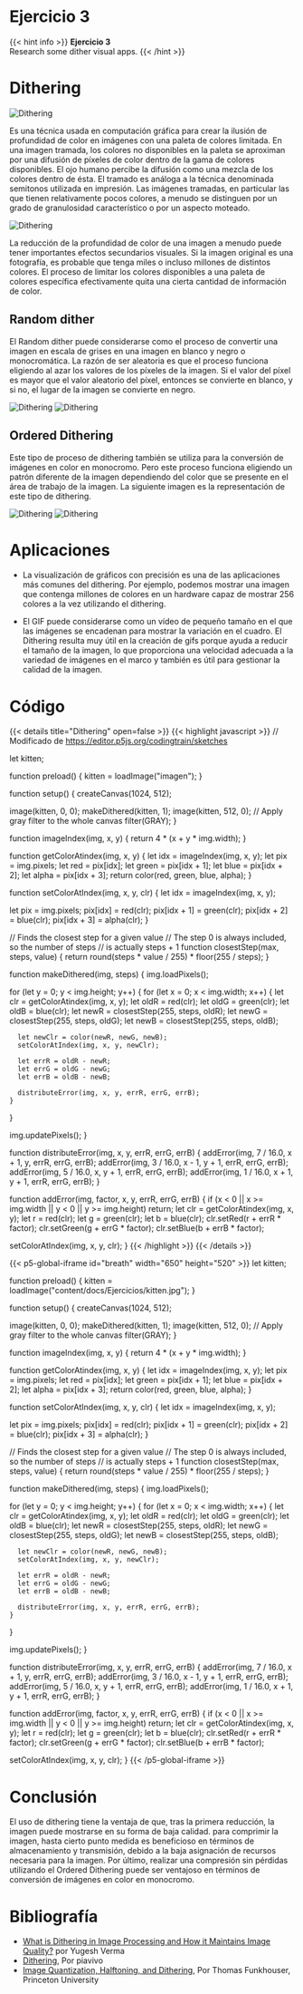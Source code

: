 # Ejercicio 3

{{< hint info >}}
**Ejercicio 3**  
Research some dither visual apps.
{{< /hint >}}
# Dithering

![Dithering](https://149695847.v2.pressablecdn.com/wp-content/uploads/2021/12/image-66.png "Reducción de la profundidad de color de una imagen.")

Es una técnica usada en computación gráfica para crear la ilusión de profundidad de color en imágenes con una paleta de colores limitada. En una imagen tramada, los colores no disponibles en la paleta se aproximan por una difusión de píxeles de color dentro de la gama de colores disponibles. El ojo humano percibe la difusión como una mezcla de los colores dentro de ésta. El tramado es análoga a la técnica denominada semitonos utilizada en impresión. Las imágenes tramadas, en particular las que tienen relativamente pocos colores, a menudo se distinguen por un grado de granulosidad característico o por un aspecto moteado.

![Dithering](https://proyectoidis.org/wp-content/uploads/2015/07/dithering.gif "Reducción de la profundidad de los colores.")

La reducción de la profundidad de color de una imagen a menudo puede tener importantes efectos secundarios visuales. Si la imagen original es una fotografía, es probable que tenga miles o incluso millones de distintos colores. El proceso de limitar los colores disponibles a una paleta de colores específica efectivamente quita una cierta cantidad de información de color.

## Random dither

El Random dither puede considerarse como el proceso de convertir una imagen en escala de grises en una imagen en blanco y negro o monocromática. La razón de ser aleatoria es que el proceso funciona eligiendo al azar los valores de los píxeles de la imagen. Si el valor del píxel es mayor que el valor aleatorio del píxel, entonces se convierte en blanco, y si no, el lugar de la imagen se convierte en negro.

![Dithering](https://149695847.v2.pressablecdn.com/wp-content/uploads/2021/12/image-68.png "Imagen original")
![Dithering](https://149695847.v2.pressablecdn.com/wp-content/uploads/2021/12/image-69.png "Random dithering")

## Ordered Dithering

Este tipo de proceso de dithering también se utiliza para la conversión de imágenes en color en monocromo. Pero este proceso funciona eligiendo un patrón diferente de la imagen dependiendo del color que se presente en el área de trabajo de la imagen. La siguiente imagen es la representación de este tipo de dithering.

![Dithering](https://149695847.v2.pressablecdn.com/wp-content/uploads/2021/12/image-72.png "Imagen original")
![Dithering](https://149695847.v2.pressablecdn.com/wp-content/uploads/2021/12/image-73.png "Ordered  Dithering")

# Aplicaciones

* La visualización de gráficos con precisión es una de las aplicaciones más comunes del dithering. Por ejemplo, podemos mostrar una imagen que contenga millones de colores en un hardware capaz de mostrar 256 colores a la vez utilizando el dithering.

* El GIF puede considerarse como un vídeo de pequeño tamaño en el que las imágenes se encadenan para mostrar la variación en el cuadro. El Dithering resulta muy útil en la creación de gifs porque ayuda a reducir el tamaño de la imagen, lo que proporciona una velocidad adecuada a la variedad de imágenes en el marco y también es útil para gestionar la calidad de la imagen.

# Código

{{< details title="Dithering" open=false >}}
{{< highlight javascript >}}
// Modificado de https://editor.p5js.org/codingtrain/sketches

let kitten;

function preload() {
  kitten = loadImage("imagen");
}

function setup() {
  createCanvas(1024, 512);

  image(kitten, 0, 0);
  makeDithered(kitten, 1);
  image(kitten, 512, 0);
  // Apply gray filter to the whole canvas
  filter(GRAY);
}

function imageIndex(img, x, y) {
  return 4 * (x + y * img.width);
}

function getColorAtindex(img, x, y) {
  let idx = imageIndex(img, x, y);
  let pix = img.pixels;
  let red = pix[idx];
  let green = pix[idx + 1];
  let blue = pix[idx + 2];
  let alpha = pix[idx + 3];
  return color(red, green, blue, alpha);
}

function setColorAtIndex(img, x, y, clr) {
  let idx = imageIndex(img, x, y);

  let pix = img.pixels;
  pix[idx] = red(clr);
  pix[idx + 1] = green(clr);
  pix[idx + 2] = blue(clr);
  pix[idx + 3] = alpha(clr);
}

// Finds the closest step for a given value
// The step 0 is always included, so the number of steps
// is actually steps + 1
function closestStep(max, steps, value) {
  return round(steps * value / 255) * floor(255 / steps);
}

function makeDithered(img, steps) {
  img.loadPixels();

  for (let y = 0; y < img.height; y++) {
    for (let x = 0; x < img.width; x++) {
      let clr = getColorAtindex(img, x, y);
      let oldR = red(clr);
      let oldG = green(clr);
      let oldB = blue(clr);
      let newR = closestStep(255, steps, oldR);
      let newG = closestStep(255, steps, oldG);
      let newB = closestStep(255, steps, oldB);

      let newClr = color(newR, newG, newB);
      setColorAtIndex(img, x, y, newClr);

      let errR = oldR - newR;
      let errG = oldG - newG;
      let errB = oldB - newB;

      distributeError(img, x, y, errR, errG, errB);
    }
  }

  img.updatePixels();
}

function distributeError(img, x, y, errR, errG, errB) {
  addError(img, 7 / 16.0, x + 1, y, errR, errG, errB);
  addError(img, 3 / 16.0, x - 1, y + 1, errR, errG, errB);
  addError(img, 5 / 16.0, x, y + 1, errR, errG, errB);
  addError(img, 1 / 16.0, x + 1, y + 1, errR, errG, errB);
}

function addError(img, factor, x, y, errR, errG, errB) {
  if (x < 0 || x >= img.width || y < 0 || y >= img.height) return;
  let clr = getColorAtindex(img, x, y);
  let r = red(clr);
  let g = green(clr);
  let b = blue(clr);
  clr.setRed(r + errR * factor);
  clr.setGreen(g + errG * factor);
  clr.setBlue(b + errB * factor);

  setColorAtIndex(img, x, y, clr);
}
{{< /highlight >}}
{{< /details >}}

{{< p5-global-iframe id="breath" width="650" height="520" >}}
let kitten;

function preload() {
  kitten = loadImage("content/docs/Ejercicios/kitten.jpg");
}

function setup() {
  createCanvas(1024, 512);

  image(kitten, 0, 0);
  makeDithered(kitten, 1);
  image(kitten, 512, 0);
  // Apply gray filter to the whole canvas
  filter(GRAY);
}

function imageIndex(img, x, y) {
  return 4 * (x + y * img.width);
}

function getColorAtindex(img, x, y) {
  let idx = imageIndex(img, x, y);
  let pix = img.pixels;
  let red = pix[idx];
  let green = pix[idx + 1];
  let blue = pix[idx + 2];
  let alpha = pix[idx + 3];
  return color(red, green, blue, alpha);
}

function setColorAtIndex(img, x, y, clr) {
  let idx = imageIndex(img, x, y);

  let pix = img.pixels;
  pix[idx] = red(clr);
  pix[idx + 1] = green(clr);
  pix[idx + 2] = blue(clr);
  pix[idx + 3] = alpha(clr);
}

// Finds the closest step for a given value
// The step 0 is always included, so the number of steps
// is actually steps + 1
function closestStep(max, steps, value) {
  return round(steps * value / 255) * floor(255 / steps);
}

function makeDithered(img, steps) {
  img.loadPixels();

  for (let y = 0; y < img.height; y++) {
    for (let x = 0; x < img.width; x++) {
      let clr = getColorAtindex(img, x, y);
      let oldR = red(clr);
      let oldG = green(clr);
      let oldB = blue(clr);
      let newR = closestStep(255, steps, oldR);
      let newG = closestStep(255, steps, oldG);
      let newB = closestStep(255, steps, oldB);

      let newClr = color(newR, newG, newB);
      setColorAtIndex(img, x, y, newClr);

      let errR = oldR - newR;
      let errG = oldG - newG;
      let errB = oldB - newB;

      distributeError(img, x, y, errR, errG, errB);
    }
  }

  img.updatePixels();
}

function distributeError(img, x, y, errR, errG, errB) {
  addError(img, 7 / 16.0, x + 1, y, errR, errG, errB);
  addError(img, 3 / 16.0, x - 1, y + 1, errR, errG, errB);
  addError(img, 5 / 16.0, x, y + 1, errR, errG, errB);
  addError(img, 1 / 16.0, x + 1, y + 1, errR, errG, errB);
}

function addError(img, factor, x, y, errR, errG, errB) {
  if (x < 0 || x >= img.width || y < 0 || y >= img.height) return;
  let clr = getColorAtindex(img, x, y);
  let r = red(clr);
  let g = green(clr);
  let b = blue(clr);
  clr.setRed(r + errR * factor);
  clr.setGreen(g + errG * factor);
  clr.setBlue(b + errB * factor);

  setColorAtIndex(img, x, y, clr);
}
{{< /p5-global-iframe >}}

# Conclusión
El uso de dithering tiene la ventaja de que, tras la primera reducción, la imagen puede mostrarse en su forma de baja calidad. para comprimir la imagen, hasta cierto punto medida es beneficioso en términos de almacenamiento y transmisión, debido a la baja asignación de recursos necesaria para
la imagen. Por último, realizar una compresión sin pérdidas utilizando el Ordered Dithering puede ser
ventajoso en términos de conversión de imágenes en color en monocromo.


# Bibliografía

* [What is Dithering in Image Processing and How it Maintains Image Quality?](https://analyticsindiamag.com/what-is-dithering-in-image-processing-and-how-it-maintains-image-quality/) por Yugesh Verma
* [Dithering](https://proyectoidis.org/dithering/), Por piavivo
* [Image Quantization, Halftoning, and Dithering](https://www.cs.princeton.edu/courses/archive/fall00/cs426/lectures/dither/dither.pdf), Por Thomas Funkhouser, Princeton University